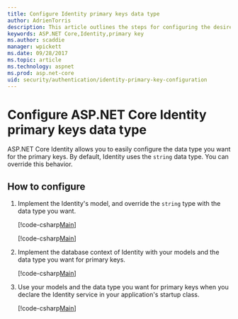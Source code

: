 ```yaml
---
title: Configure Identity primary keys data type
author: AdrienTorris
description: This article outlines the steps for configuring the desired data type used for the ASP.NET Core Identity primary keys.
keywords: ASP.NET Core,Identity,primary key
ms.author: scaddie
manager: wpickett
ms.date: 09/28/2017
ms.topic: article
ms.technology: aspnet
ms.prod: asp.net-core
uid: security/authentication/identity-primary-key-configuration
---
```

# Configure ASP.NET Core Identity primary keys data type

ASP.NET Core Identity allows you to easily configure the data type you want for the primary keys. By default, Identity uses the `string` data type. You can override this behavior.

## How to configure

1. Implement the Identity's model, and override the `string` type with the data type you want.

    [!code-csharp[Main](identity/sample/src/ASPNET-IdentityDemo-PrimaryKeysConfig/Models/ApplicationUser.cs?highlight=4-6&range=7-13)]

    [!code-csharp[Main](identity/sample/src/ASPNET-IdentityDemo-PrimaryKeysConfig/Models/ApplicationRole.cs?highlight=3-5&range=7-12)]
	
2. Implement the database context of Identity with your models and the data type you want for primary keys.

    [!code-csharp[Main](identity/sample/src/ASPNET-IdentityDemo-PrimaryKeysConfig/Data/ApplicationDbContext.cs?highlight=3&range=9-26)]
	
3. Use your models and the data type you want for primary keys when you declare the Identity service in your application's startup class.

    [!code-csharp[Main](identity/sample/src/ASPNET-IdentityDemo-PrimaryKeysConfig/Startup.cs?highlight=9-11&range=39-79)]
